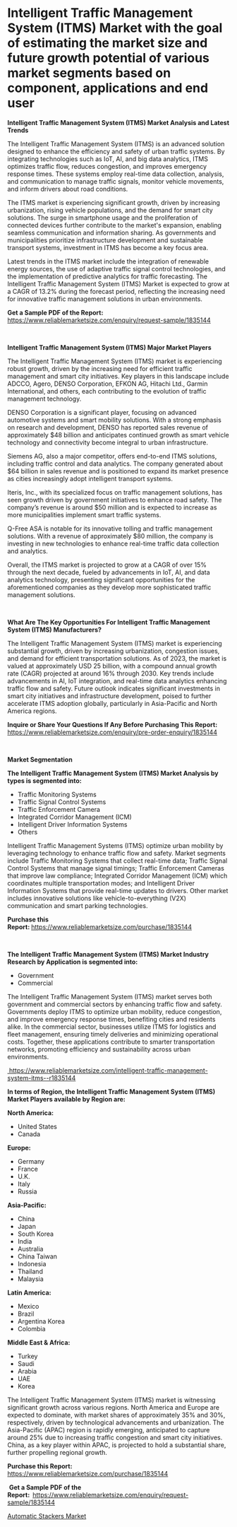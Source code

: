 <p><h1>Intelligent Traffic Management System (ITMS) Market with the goal of estimating the market size and future growth potential of various market segments based on component, applications and end user</h1></p><p><strong>Intelligent Traffic Management System (ITMS) Market Analysis and Latest Trends</strong></p>
<p><p>The Intelligent Traffic Management System (ITMS) is an advanced solution designed to enhance the efficiency and safety of urban traffic systems. By integrating technologies such as IoT, AI, and big data analytics, ITMS optimizes traffic flow, reduces congestion, and improves emergency response times. These systems employ real-time data collection, analysis, and communication to manage traffic signals, monitor vehicle movements, and inform drivers about road conditions.</p><p>The ITMS market is experiencing significant growth, driven by increasing urbanization, rising vehicle populations, and the demand for smart city solutions. The surge in smartphone usage and the proliferation of connected devices further contribute to the market's expansion, enabling seamless communication and information sharing. As governments and municipalities prioritize infrastructure development and sustainable transport systems, investment in ITMS has become a key focus area.</p><p>Latest trends in the ITMS market include the integration of renewable energy sources, the use of adaptive traffic signal control technologies, and the implementation of predictive analytics for traffic forecasting. The Intelligent Traffic Management System (ITMS) Market is expected to grow at a CAGR of 13.2% during the forecast period, reflecting the increasing need for innovative traffic management solutions in urban environments.</p></p>
<p><strong>Get a Sample PDF of the Report:&nbsp;</strong> <a href="https://www.reliablemarketsize.com/enquiry/request-sample/1835144?utm_campaign=3572&utm_medium=2&utm_source=Github&utm_content=ia&utm_term=26032025&utm_id=intelligent-traffic-management-system-itms">https://www.reliablemarketsize.com/enquiry/request-sample/1835144</a></p>
<p>&nbsp;</p>
<p><strong>Intelligent Traffic Management System (ITMS) Major Market Players</strong></p>
<p><p>The Intelligent Traffic Management System (ITMS) market is experiencing robust growth, driven by the increasing need for efficient traffic management and smart city initiatives. Key players in this landscape include ADCCO, Agero, DENSO Corporation, EFKON AG, Hitachi Ltd., Garmin International, and others, each contributing to the evolution of traffic management technology.</p><p>DENSO Corporation is a significant player, focusing on advanced automotive systems and smart mobility solutions. With a strong emphasis on research and development, DENSO has reported sales revenue of approximately $48 billion and anticipates continued growth as smart vehicle technology and connectivity become integral to urban infrastructure.</p><p>Siemens AG, also a major competitor, offers end-to-end ITMS solutions, including traffic control and data analytics. The company generated about $64 billion in sales revenue and is positioned to expand its market presence as cities increasingly adopt intelligent transport systems.</p><p>Iteris, Inc., with its specialized focus on traffic management solutions, has seen growth driven by government initiatives to enhance road safety. The company’s revenue is around $50 million and is expected to increase as more municipalities implement smart traffic systems.</p><p>Q-Free ASA is notable for its innovative tolling and traffic management solutions. With a revenue of approximately $80 million, the company is investing in new technologies to enhance real-time traffic data collection and analytics.</p><p>Overall, the ITMS market is projected to grow at a CAGR of over 15% through the next decade, fueled by advancements in IoT, AI, and data analytics technology, presenting significant opportunities for the aforementioned companies as they develop more sophisticated traffic management solutions.</p></p>
<p>&nbsp;</p>
<p><strong>What Are The Key Opportunities For Intelligent Traffic Management System (ITMS) Manufacturers?</strong></p>
<p><p>The Intelligent Traffic Management System (ITMS) market is experiencing substantial growth, driven by increasing urbanization, congestion issues, and demand for efficient transportation solutions. As of 2023, the market is valued at approximately USD 25 billion, with a compound annual growth rate (CAGR) projected at around 16% through 2030. Key trends include advancements in AI, IoT integration, and real-time data analytics enhancing traffic flow and safety. Future outlook indicates significant investments in smart city initiatives and infrastructure development, poised to further accelerate ITMS adoption globally, particularly in Asia-Pacific and North America regions.</p></p>
<p><strong>Inquire or Share Your Questions If Any Before Purchasing This Report:</strong> <a href="https://www.reliablemarketsize.com/enquiry/pre-order-enquiry/1835144?utm_campaign=3572&utm_medium=2&utm_source=Github&utm_content=ia&utm_term=26032025&utm_id=intelligent-traffic-management-system-itms">https://www.reliablemarketsize.com/enquiry/pre-order-enquiry/1835144</a></p>
<p>&nbsp;</p>
<p><strong>Market Segmentation</strong></p>
<p><strong>The Intelligent Traffic Management System (ITMS) Market Analysis by types is segmented into:</strong></p>
<p><ul><li>Traffic Monitoring Systems</li><li>Traffic Signal Control Systems</li><li>Traffic Enforcement Camera</li><li>Integrated Corridor Management (ICM)</li><li>Intelligent Driver Information Systems</li><li>Others</li></ul></p>
<p><p>Intelligent Traffic Management Systems (ITMS) optimize urban mobility by leveraging technology to enhance traffic flow and safety. Market segments include Traffic Monitoring Systems that collect real-time data; Traffic Signal Control Systems that manage signal timings; Traffic Enforcement Cameras that improve law compliance; Integrated Corridor Management (ICM) which coordinates multiple transportation modes; and Intelligent Driver Information Systems that provide real-time updates to drivers. Other market includes innovative solutions like vehicle-to-everything (V2X) communication and smart parking technologies.</p></p>
<p><strong>Purchase this Report:&nbsp;</strong><a href="https://www.reliablemarketsize.com/purchase/1835144?utm_campaign=3572&utm_medium=2&utm_source=Github&utm_content=ia&utm_term=26032025&utm_id=intelligent-traffic-management-system-itms">https://www.reliablemarketsize.com/purchase/1835144</a></p>
<p>&nbsp;</p>
<p><strong>The Intelligent Traffic Management System (ITMS) Market Industry Research by Application is segmented into:</strong></p>
<p><ul><li>Government</li><li>Commercial</li></ul></p>
<p><p>The Intelligent Traffic Management System (ITMS) market serves both government and commercial sectors by enhancing traffic flow and safety. Governments deploy ITMS to optimize urban mobility, reduce congestion, and improve emergency response times, benefiting cities and residents alike. In the commercial sector, businesses utilize ITMS for logistics and fleet management, ensuring timely deliveries and minimizing operational costs. Together, these applications contribute to smarter transportation networks, promoting efficiency and sustainability across urban environments.</p></p>
<p><a href="https://www.reliablemarketsize.com/intelligent-traffic-management-system-itms--r1835144?utm_campaign=3572&utm_medium=2&utm_source=Github&utm_content=ia&utm_term=26032025&utm_id=intelligent-traffic-management-system-itms">&nbsp;https://www.reliablemarketsize.com/intelligent-traffic-management-system-itms--r1835144</a></p>
<p><strong>In terms of Region, the Intelligent Traffic Management System (ITMS) Market Players available by Region are:</strong></p>
<p>
    <p> <strong> North America: </strong>
        <ul>
            <li>United States</li>
            <li>Canada</li>
        </ul>
        </p> 
    <p> <strong> Europe: </strong>
        <ul>
            <li>Germany</li>
            <li>France</li>
            <li>U.K.</li>
            <li>Italy</li>
            <li>Russia</li>
        </ul>
        </p> 
    <p> <strong> Asia-Pacific: </strong>
        <ul>
            <li>China</li>
            <li>Japan</li>
            <li>South Korea</li>
            <li>India</li>
            <li>Australia</li>
            <li>China Taiwan</li>
            <li>Indonesia</li>
            <li>Thailand</li>
            <li>Malaysia</li>
        </ul>
        </p> 
    <p> <strong> Latin America: </strong>
        <ul>
            <li>Mexico</li>
            <li>Brazil</li>
            <li>Argentina Korea</li>
            <li>Colombia</li>
        </ul>
        </p> 
    <p> <strong> Middle East & Africa: </strong>
        <ul>
            <li>Turkey</li>
            <li>Saudi</li>
            <li>Arabia</li>
            <li>UAE</li>
            <li>Korea</li>
        </ul>
    </p>
    </p>
<p><p>The Intelligent Traffic Management System (ITMS) market is witnessing significant growth across various regions. North America and Europe are expected to dominate, with market shares of approximately 35% and 30%, respectively, driven by technological advancements and urbanization. The Asia-Pacific (APAC) region is rapidly emerging, anticipated to capture around 25% due to increasing traffic congestion and smart city initiatives. China, as a key player within APAC, is projected to hold a substantial share, further propelling regional growth.</p></p>
<p><strong>Purchase this Report: </strong><a href="https://www.reliablemarketsize.com/purchase/1835144?utm_campaign=3572&utm_medium=2&utm_source=Github&utm_content=ia&utm_term=26032025&utm_id=intelligent-traffic-management-system-itms">https://www.reliablemarketsize.com/purchase/1835144</a></p>
<p>&nbsp;<strong>Get a Sample PDF of the Report:&nbsp;&nbsp;</strong><a href="https://www.reliablemarketsize.com/enquiry/request-sample/1835144?utm_campaign=3572&utm_medium=2&utm_source=Github&utm_content=ia&utm_term=26032025&utm_id=intelligent-traffic-management-system-itms">https://www.reliablemarketsize.com/enquiry/request-sample/1835144</a></p>
<p><strong></strong></p>
<p><p><a href="https://github.com/ancsyanagha/Market-Research-Report-List-1/blob/main/automatic-stackers-market.md?utm_campaign=3572&utm_medium=2&utm_source=Github&utm_content=ia&utm_term=26032025&utm_id=intelligent-traffic-management-system-itms">Automatic Stackers Market</a></p></p>